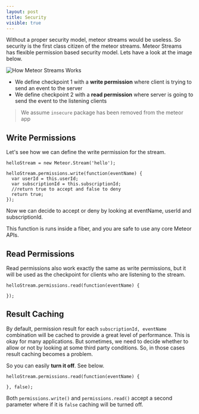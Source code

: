 ```yaml
---
layout: post
title: Security
visible: true
---
```


Without a proper security model, meteor streams would be useless. So security is the first class citizen of the meteor streams. Meteor Streams has flexible permission based security model. Lets have a look at the image below.

![How Meteor Streams Works](http://i.imgur.com/MX0yZVG.png)

* We define checkpoint 1 with a **write permission** where client is trying to send an event to the server
* We define checkpoint 2 with a **read permission** where server is going to send the event to the listening clients

> We assume `insecure` package has been removed from the meteor app

## Write Permissions

Let's see how we can define the write permission for the stream.

    helloStream = new Meteor.Stream('hello');

    helloStream.permissions.write(function(eventName) {
      var userId = this.userId;
      var subscriptionId = this.subscriptionId;
      //return true to accept and false to deny
      return true;
    });

Now we can decide to accept or deny by looking at eventName, userId and subscriptionId.

This function is runs inside a fiber, and you are safe to use any core Meteor APIs.

## Read Permissions

Read permissions also work exactly the same as write permissions, but it will be used as the checkpoint for clients who are listening to the stream.

    helloStream.permissions.read(function(eventName) {

    });

## Result Caching

By default, permission result for each `subscriptionId, eventName` combination will be cached to provide a great level of performance. This is okay for many applications. But sometimes, we need to decide whether to allow or not by looking at some third party conditions. So, in those cases result caching becomes a problem.

So you can easily **turn it off**. See below.

    helloStream.permissions.read(function(eventName) {

    }, false);

Both `permissions.write()` and `permissions.read()` accept a second parameter where if it is `false` caching will be turned off. 